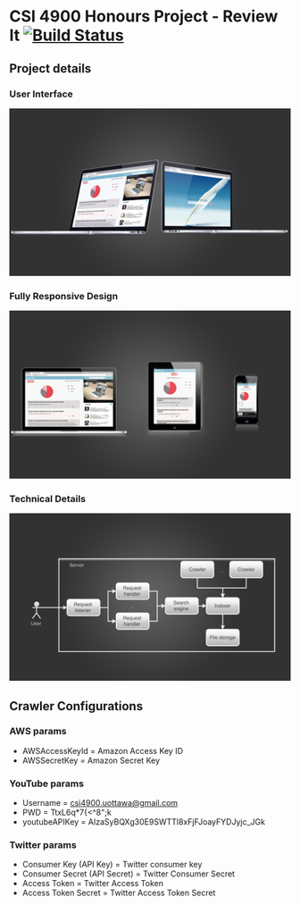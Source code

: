 # CSI 4900 Honours Project - Review It [![Build Status](https://magnum.travis-ci.com/HelloBugs/HonoursProject.svg?token=JyjYuZgyDwc1WodXtDjw&branch=master)](https://magnum.travis-ci.com/HelloBugs/HonoursProject)
## Project details
### User Interface
![UI](images/UI.png)

### Fully Responsive Design
![Responsive](images/Responsive.png)

### Technical Details
![Technical details](images/technical.png)

## Crawler Configurations 
### AWS params
- AWSAccessKeyId = Amazon Access Key ID
- AWSSecretKey = Amazon Secret Key

### YouTube params
- Username = csi4900.uottawa@gmail.com
- PWD = TtxL6q*7{<^8";k
- youtubeAPIKey = AIzaSyBQXg30E9SWTTl8xFjFJoayFYDJyjc_JGk

### Twitter params
- Consumer Key (API Key) = Twitter consumer key
- Consumer Secret (API Secret) = Twitter Consumer Secret
- Access Token = Twitter Access Token
- Access Token Secret = Twitter Access Token Secret
	
